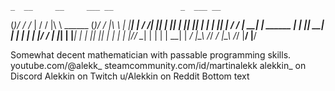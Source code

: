 




    _  __     __     ___ __               _  ___ __  
   (_)/ /    /_ |   / / |\ \   ______    (_)/ / |\ \ 
    _| |______| |  / /| |_| | |______|    _| || |_| |
   | | |______| | / / | __| |  ______    | | || __| |
   | | |      | |/ /  | |_| | |______|   | | || |_| |
   | | |      |_/_/    \__| |            | | | \__| |
  _/ |\_\                /_/            _/ |\_\  /_/ 
 |__/                                  |__/          




Somewhat decent mathematician with passable programming skills.
youtube.com/@alekk_
steamcommunity.com/id/martinalekk
alekkin_ on Discord
Alekkin on Twitch
u/Alekkin on Reddit
Bottom text
